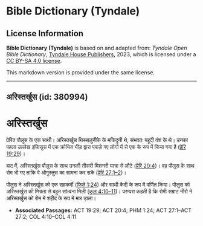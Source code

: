 # Bible Dictionary (Tyndale)

## License Information

**Bible Dictionary (Tyndale)** is based on and adapted from: _Tyndale Open Bible Dictionary_, [Tyndale House Publishers](https://tyndaleopenresources.com/), 2023, which is licensed under a [CC BY-SA 4.0 license](https://creativecommons.org/licenses/by-sa/4.0/legalcode.en).

This markdown version is provided under the same license.



--------------------------------

## अरिस्तर्खुस (id: 380994)

अरिस्तर्खुस
===========

प्रेरित पौलुस के एक साथी। अरिस्तर्खुस थिस्सलुनीके के मकिदुनी थे, संभवतः यहूदी वंश के थे। उनका पहला उल्लेख इफिसुस में एक क्रोधित भीड़ द्वारा पकड़े गए लोगों में से एक के रूप में किया गया है ([प्रेरि 19:29](https://ref.ly/Acts19:29))।

बाद में, अरिस्तर्खुस पौलुस के साथ उनकी तीसरी मिशनरी यात्रा से लौटे ([प्रेरि 20:4](https://ref.ly/Acts20:4))। वह पौलुस के साथ रोम भी गए ताकि वे औगुस्तुस का सामना कर सकें ([प्रेरि 27:1–2](https://ref.ly/Acts27:1-Acts27:2))।

पौलुस ने अरिस्तर्खुस को एक सहकर्मी ([फिले 1:24](https://ref.ly/Phlm1:24)) और साथी कैदी के रूप में वर्णित किया। पौलुस को अरिस्तर्खुस की मित्रता से बहुत सांत्वना मिली ([कुल 4:10–11](https://ref.ly/Col4:10-Col4:11))। परम्परा कहती है कि रोमी सम्राट नीरो ने अरिस्तर्खुस को रोम में शहीद के रूप में मार डाला।

* **Associated Passages:** ACT 19:29; ACT 20:4; PHM 1:24; ACT 27:1–ACT 27:2; COL 4:10–COL 4:11


